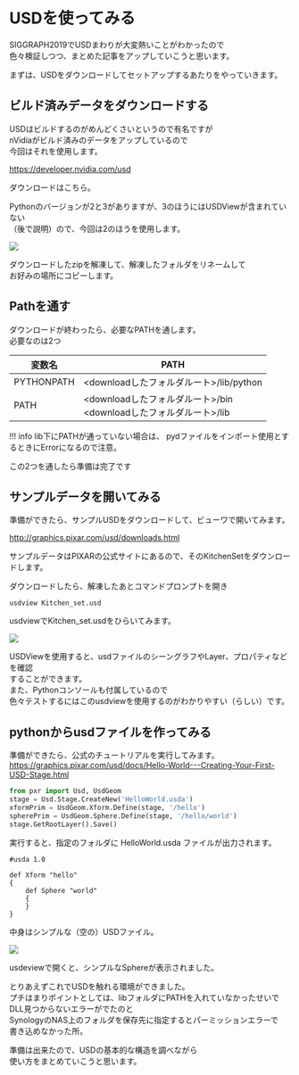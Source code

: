# USDを使ってみる

<!-- SUMMARY:USDを使ってみる -->

SIGGRAPH2019でUSDまわりが大変熱いことがわかったので  
色々検証しつつ、まとめた記事をアップしていこうと思います。  
  
まずは、USDをダウンロードしてセットアップするあたりをやっていきます。  
  
## ビルド済みデータをダウンロードする

USDはビルドするのがめんどくさいというので有名ですが  
nVidiaがビルド済みのデータをアップしているので  
今回はそれを使用します。  
  
https://developer.nvidia.com/usd  
  
ダウンロードはこちら。  
  
Pythonのバージョンが2と3がありますが、3のほうにはUSDViewが含まれていない  
（後で説明）ので、今回は2のほうを使用します。  
  
![](https://gyazo.com/e8b0f432726a6d442d45c38bcae9a2a1.png)

ダウンロードしたzipを解凍して、解凍したフォルダをリネームして  
お好みの場所にコピーします。  

## Pathを通す

ダウンロードが終わったら、必要なPATHを通します。  
必要なのは2つ

|変数名|PATH|
|--|--|
|PYTHONPATH|<downloadしたフォルダルート>/lib/python|
|PATH|<downloadしたフォルダルート>/bin <br> <downloadしたフォルダルート>/lib|

!!! info 
    lib下にPATHが通っていない場合は、
    pydファイルをインポート使用とするときにErrorになるので注意。

この2つを通したら準備は完了です

## サンプルデータを開いてみる

準備ができたら、サンプルUSDをダウンロードして、ビューワで開いてみます。  
  
http://graphics.pixar.com/usd/downloads.html  
  
サンプルデータはPIXARの公式サイトにあるので、そのKitchenSetをダウンロードします。  
  
ダウンロードしたら、解凍したあとコマンドプロンプトを開き  
```batch
usdview Kitchen_set.usd
```
usdviewでKitchen_set.usdをひらいてみます。  
  
![](https://gyazo.com/85f886a67bcafe10082f3e1e178848eb.png)

USDViewを使用すると、usdファイルのシーングラフやLayer、プロパティなどを確認  
することができます。  
また、Pythonコンソールも付属しているので  
色々テストするにはこのusdviewを使用するのがわかりやすい（らしい）です。  
  
## pythonからusdファイルを作ってみる

準備ができたら、公式のチュートリアルを実行してみます。  
https://graphics.pixar.com/usd/docs/Hello-World---Creating-Your-First-USD-Stage.html  

```python
from pxr import Usd, UsdGeom
stage = Usd.Stage.CreateNew('HelloWorld.usda')
xformPrim = UsdGeom.Xform.Define(stage, '/hello')
spherePrim = UsdGeom.Sphere.Define(stage, '/hello/world')
stage.GetRootLayer().Save()
```

実行すると、指定のフォルダに HelloWorld.usda ファイルが出力されます。

```usd
#usda 1.0

def Xform "hello"
{
    def Sphere "world"
    {
    }
}
```
中身はシンプルな（空の）USDファイル。  

![](https://gyazo.com/56dcb8770dbbd7053dd164a261f19fbe.png)

usdeviewで開くと、シンプルなSphereが表示されました。  
  
とりあえずこれでUSDを触れる環境ができました。  
プチはまりポイントとしては、libフォルダにPATHを入れていなかったせいで  
DLL見つからないエラーがでたのと  
SynologyのNAS上のフォルダを保存先に指定するとパーミッションエラーで  
書き込めなかった所。  
  
準備は出来たので、USDの基本的な構造を調べながら  
使い方をまとめていこうと思います。
